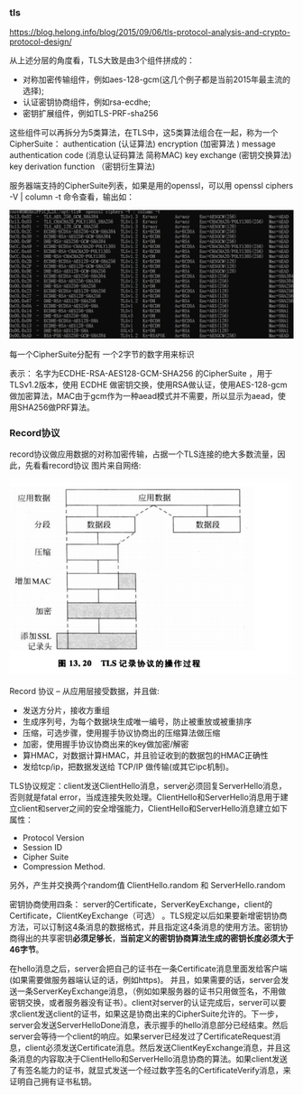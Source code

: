 ### tls

https://blog.helong.info/blog/2015/09/06/tls-protocol-analysis-and-crypto-protocol-design/

从上述分层的角度看，TLS大致是由3个组件拼成的：

- 对称加密传输组件，例如aes-128-gcm(这几个例子都是当前2015年最主流的选择);
- 认证密钥协商组件，例如rsa-ecdhe;
- 密钥扩展组件，例如TLS-PRF-sha256



这些组件可以再拆分为5类算法，在TLS中，这5类算法组合在一起，称为一个CipherSuite： authentication (认证算法) encryption (加密算法 ) message authentication code (消息认证码算法 简称MAC) key exchange (密钥交换算法) key derivation function （密钥衍生算法)

服务器端支持的CipherSuite列表，如果是用的openssl，可以用 openssl ciphers -V | column -t 命令查看，输出如：

<img src="..\images\cipher-suit.png" style="zoom:60%;" />

每一个CipherSuite分配有 一个2字节的数字用来标识 

表示： 名字为ECDHE-RSA-AES128-GCM-SHA256 的CipherSuite ，用于 TLSv1.2版本，使用 ECDHE 做密钥交换，使用RSA做认证，使用AES-128-gcm做加密算法，MAC由于gcm作为一种aead模式并不需要，所以显示为aead，使用SHA256做PRF算法。



### Record协议

record协议做应用数据的对称加密传输，占据一个TLS连接的绝大多数流量，因此，先看看record协议 图片来自网络:

<img src="..\images\tls-record.png" style="zoom:67%;" />

Record 协议 – 从应用层接受数据，并且做:

- 发送方分片，接收方重组
- 生成序列号，为每个数据块生成唯一编号，防止被重放或被重排序
- 压缩，可选步骤，使用握手协议协商出的压缩算法做压缩
- 加密，使用握手协议协商出来的key做加密/解密
- 算HMAC，对数据计算HMAC，并且验证收到的数据包的HMAC正确性
- 发给tcp/ip，把数据发送给 TCP/IP 做传输(或其它ipc机制)。





TLS协议规定：client发送ClientHello消息，server必须回复ServerHello消息，否则就是fatal error，当成连接失败处理。ClientHello和ServerHello消息用于建立client和server之间的安全增强能力，ClientHello和ServerHello消息建立如下属性：

- Protocol Version
- Session ID
- Cipher Suite
- Compression Method.

另外，产生并交换两个random值 ClientHello.random 和 ServerHello.random

密钥协商使用四条： server的Certificate，ServerKeyExchange，client的Certificate，ClientKeyExchange（可选） 。TLS规定以后如果要新增密钥协商方法，可以订制这4条消息的数据格式，并且指定这4条消息的使用方法。密钥协商得出的共享密钥**必须足够长**，**当前定义的密钥协商算法生成的密钥长度必须大于46字节**。





在hello消息之后，server会把自己的证书在一条Certificate消息里面发给客户端(如果需要做服务器端认证的话，例如https)。 并且，如果需要的话，server会发送一条ServerKeyExchange消息，（例如如果服务器的证书只用做签名，不用做密钥交换，或者服务器没有证书）。client对server的认证完成后，server可以要求client发送client的证书，如果这是协商出来的CipherSuite允许的。下一步，server会发送ServerHelloDone消息，表示握手的hello消息部分已经结束。然后server会等待一个client的响应。如果server已经发过了CertificateRequest消息，client必须发送Certificate消息。然后发送ClientKeyExchange消息，并且这条消息的内容取决于ClientHello和ServerHello消息协商的算法。如果client发送了有签名能力的证书，就显式发送一个经过数字签名的CertificateVerify消息，来证明自己拥有证书私钥。	